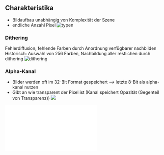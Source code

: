 
## Charakteristika
- Bildaufbau unabhängig von Komplexität der Szene
- endliche Anzahl Pixel
![typen](rasterbilder_typen.png)


### Dithering
Fehlerdiffusion, fehlende Farben durch Anordnung verfügbarer nachbilden
Historisch: Auswahl von 256 Farben, Nachbildung aller restlichen durch dithering
![dithering](dithering.png)


### Alpha-Kanal
- Bilder werden oft im 32-Bit Format gespeichert 
	--> letzte 8-Bit als alpha-kanal nutzen
- Gibt an wie transparent der Pixel ist (Kanal speichert Opazität (Gegenteil von Transparenz))
![](alpha.png)



![](Transferfunktion.md)